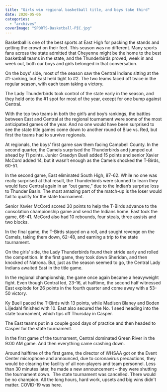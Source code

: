 ```yaml
---
title: "Girls win regional basketball title, and boys take third"
date: 2020-05-06
categories: 
  - "archives"
coverImage: "SPORTS-Basketball-PIC.jpg"
---
```


Basketball is one of the best sports at East High for packing the stands and getting the crowd on their feet. This season was no different. Many sports fans across the state admitted that Cheyenne might be the home to the best basketball teams in the state, and the Thunderbirds proved, week in and week out, both our boys and girls belonged in that conversation.

On the boys’ side, most of the season saw the Central Indians sitting at the #1-ranking, but East held tight to #2. The two teams faced off twice in the regular season, with each team taking a victory.

The Lady Thunderbirds took control of the state early in the season, and they held onto the #1 spot for most of the year, except for one bump against Central.

With the top two teams in both the girl’s and boy’s rankings, the battles between East and Central at the regional tournament were some of the most anticipated games of the year. And no one would have been surprised to see the state title games come down to another round of Blue vs. Red, but first the teams had to survive regionals.

At regionals, the boys’ first game saw them facing Campbell County. In the second quarter, the Camels surprised the Thunderbirds and jumped out ahead by 11 points. Junior Graedyn Buell added 15 points and senior Xavier McCord added 14, but it wasn’t enough as the Camels shocked the T-Birds, 60-51.

In the second game, East eliminated South High, 87-62. While no one was really surprised at that result, the Thunderbirds were stunned to learn they would face Central again in an “out game,” due to the Indian’s surprise loss to Thunder Basin. The most amazing part of the match-up is the loser would fail to qualify for the state tournament.

Senior Xavier McCord scored 30 points to help the T-Birds advance to the consolation championship game and send the Indians home. East took the game, 66-41. McCord also had 10 rebounds, four steals, three assists and two blocks.

In the final game, the T-Birds stayed on a roll, and sought revenge on the Camels, taking them down, 62-48, and earning a trip to the state tournament.

On the girls’ side, the Lady Thunderbirds found their stride early and rolled the competition. In the first game, they took down Sheridan, and then knocked of Natrona. But, just as the season seemed to go, the Central Lady Indians awaited East in the title game.

In the regional championship, the game once again became a heavyweight fight. Even though Central led, 23-16, at halftime, the second half witnessed East explode for 26 points in the fourth quarter and come away with a 53-50 victory.

Ky Buell paced the T-Birds with 13 points, while Madison Blaney and Boden Liljedahl finished with 10. East also secured the No. 1 seed heading into the state tournament, which tips off Thursday in Casper.

The East teams put in a couple good days of practice and then headed to Casper for the state tournament.

In the first game of the tournament, Central dominated Green River in the 9:00 AM game. And then everything came crashing down.

Around halftime of the first game, the director of WHSAA got on the Event Center microphone and announced, due to coronavirus precautions, they would be clearing the facility of all non-players and team personnel. Less than 30 minutes later, he made a new announcement – they were shutting the tournament down.  The state tournament was cancelled. There would be no champion. All the long hours, hard work, upsets and big wins didn't matter. COVID-19 was here.
